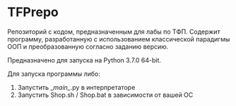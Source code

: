 # TFPrepo
Репозиторий с кодом, предназначенным для лабы по ТФП.
Содержит программу, разработанную с использованием классической парадигмы ООП и преобразованную согласно заданию версию.

Предназначено для запуска на Python 3.7.0 64-bit.

Для запуска программы либо:
1. Запустить \__main\__.py в интерпретаторе
2. Запустить Shop.sh / Shop.bat в зависимости от вашей ОС
